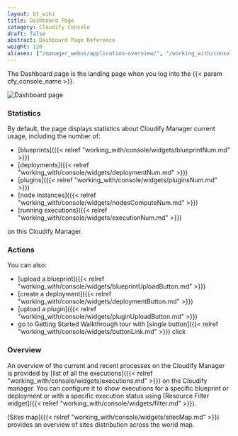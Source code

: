 ```yaml
---
layout: bt_wiki
title: Dashboard Page
category: Cloudify Console
draft: false
abstract: Dashboard Page Reference
weight: 120
aliases: ["/manager_webui/application-overview/", "/working_with/console/application-overview/", "/working_with/console/dashboard-page/"]
---
```


The Dashboard page is the landing page when you log into the {{< param cfy_console_name >}}. 

![Dashboard page]( /images/ui/pages/dashboard-page.png )

### Statistics

By default, the page displays statistics about Cloudify Manager current usage, including the number of:
 
* [blueprints]({{< relref "working_with/console/widgets/blueprintNum.md" >}})
* [deployments]({{< relref "working_with/console/widgets/deploymentNum.md" >}})
* [plugins]({{< relref "working_with/console/widgets/pluginsNum.md" >}})
* [node instances]({{< relref "working_with/console/widgets/nodesComputeNum.md" >}})
* [running executions]({{< relref "working_with/console/widgets/executionNum.md" >}})

on this Cloudify Manager. 


### Actions

You can also:

* [upload a blueprint]({{< relref "working_with/console/widgets/blueprintUploadButton.md" >}})
* [create a deployment]({{< relref "working_with/console/widgets/deploymentButton.md" >}})
* [upload a plugin]({{< relref "working_with/console/widgets/pluginUploadButton.md" >}})
* go to Getting Started Walkthrough tour with [single button]({{< relref "working_with/console/widgets/buttonLink.md" >}}) click


### Overview

An overview of the current and recent processes on the Cloudify Manager is provided by [list of all the executions]({{< relref "working_with/console/widgets/executions.md" >}}) on the Cloudify manager. 
You can configure it to show executions for a specific blueprint or deployment or with a specific execution status using [Resource Filter widget]({{< relref "working_with/console/widgets/filter.md" >}}).

[Sites map]({{< relref "working_with/console/widgets/sitesMap.md" >}}) provides an overview of sites distribution across the world map.
